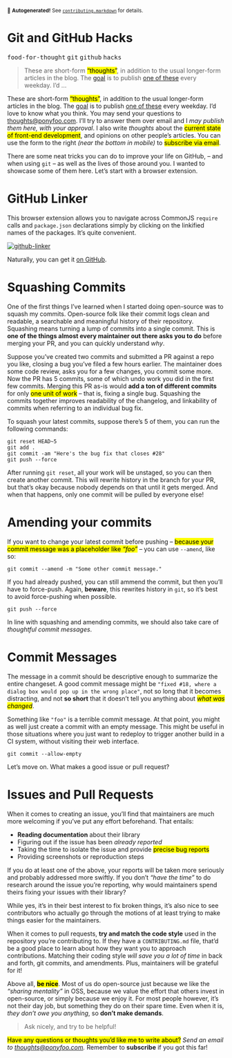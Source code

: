 <sub>&#x1F6A8; <strong>Autogenerated!</strong> See <a href="https://github.com/ponyfoo/articles/tree/master/contributing.markdown"><code>contributing.markdown</code></a> for details.</sub>

<a href="https://ponyfoo.com/articles/git-github-hacks"><div></div></a>

<h1>Git and GitHub Hacks</h1>

<p><kbd>food-for-thought</kbd> <kbd>git</kbd> <kbd>github</kbd> <kbd>hacks</kbd></p>

<blockquote><p>These are short-form <mark class="md-mark">&#x201C;thoughts&#x201D;</mark>, in addition to the usual longer-form articles in the blog. The <a href="https://ponyfoo.com/articles/food-for-thought-begins">goal</a> is to publish <a href="https://ponyfoo.com/articles/tagged/food-for-thought">one of these</a> every weekday. I&#x2019;d &#x2026;</p></blockquote>

<div><p>These are short-form <mark class="md-mark">&#x201C;thoughts&#x201D;</mark>, in addition to the usual longer-form articles in the blog. The <a href="https://ponyfoo.com/articles/food-for-thought-begins">goal</a> is to publish <a href="https://ponyfoo.com/articles/tagged/food-for-thought">one of these</a> every weekday. I&#x2019;d love to know what you think. You may send your questions to <a href="mailto:thoughts@ponyfoo.com">thoughts@ponyfoo.com</a>. I&#x2019;ll try to answer them over email and I <em>may publish them here, with your approval</em>. I also write <em>thoughts</em> about the <mark class="md-mark">current state of front-end development</mark>, and opinions on other people&#x2019;s articles. You can use the form to the right <em>(near the bottom in mobile)</em> to <mark class="md-mark">subscribe via email</mark>.</p></div>

<div></div>

<div><p>There are some neat tricks you can do to improve your life on GitHub, &#x2013; and when using <code class="md-code md-code-inline">git</code> &#x2013; as well as the lives of those around you. I wanted to showcase some of them here. Let&#x2019;s start with a browser extension.</p> <h1 id="github-linker">GitHub Linker</h1> <p>This browser extension allows you to navigate across CommonJS <code class="md-code md-code-inline">require</code> calls and <code class="md-code md-code-inline">package.json</code> declarations simply by clicking on the linkified names of the packages. It&#x2019;s quite convenient.</p> <p><a href="https://github.com/github-linker/chrome-extension" target="_blank"><img src="https://i.imgur.com/ARH7d4Q.gif" alt="github-linker"></a></p> <p>Naturally, you can get it <a href="https://github.com/github-linker/chrome-extension" target="_blank">on GitHub</a>.</p></div>

<div><h1 id="squashing-commits">Squashing Commits</h1> <p>One of the first things I&#x2019;ve learned when I started doing open-source was to squash my commits. Open-source folk like their commit logs clean and readable, a searchable and meaningful history of their repository. Squashing means turning a lump of commits into a single commit. This is <strong>one of the things almost every maintainer out there asks you to do</strong> before merging your PR, and you can quickly understand <em>why</em>.</p> <p>Suppose you&#x2019;ve created two commits and submitted a <a aria-label="pull request">PR</a> against a repo you like, closing a bug you&#x2019;ve filed a few hours earlier. The maintainer does some code review, asks you for a few changes, you commit some more. Now the PR has 5 commits, some of which undo work you did in the first few commits. Merging this PR as-is would <strong>add a ton of different commits</strong> for only <mark class="md-mark">one unit of work</mark> &#x2013; that is, fixing a single bug. Squashing the commits together improves readability of the changelog, and linkability of commits when referring to an individual bug fix.</p> <p>To squash your latest commits, suppose there&#x2019;s 5 of them, you can run the following commands:</p> <pre class="md-code-block"><code class="md-code md-lang-bash">git reset HEAD~<span class="md-code-number">5</span>
git add .
git commit -am <span class="md-code-string">&quot;Here&apos;s the bug fix that closes #28&quot;</span>
git push --force
</code></pre> <p>After running <code class="md-code md-code-inline">git reset</code>, all your work will be unstaged, so you can then create another commit. This will rewrite history in the branch for your PR, but that&#x2019;s okay because nobody depends on that until it gets merged. And when that happens, only one commit will be pulled by everyone else!</p> <h1 id="amending-your-commits">Amending your commits</h1> <p>If you want to change your latest commit before pushing &#x2013; <mark class="md-mark">because your commit message was a placeholder like <em>&#x201C;foo&#x201D;</em></mark> &#x2013; you can use <code class="md-code md-code-inline">--amend</code>, like so:</p> <pre class="md-code-block"><code class="md-code md-lang-bash">git commit --amend -m <span class="md-code-string">&quot;Some other commit message.&quot;</span>
</code></pre> <p>If you had already pushed, you can still ammend the commit, but then you&#x2019;ll have to force-push. Again, <strong>beware</strong>, this rewrites history in <code class="md-code md-code-inline">git</code>, so it&#x2019;s best to avoid force-pushing when possible.</p> <pre class="md-code-block"><code class="md-code md-lang-bash">git push --force
</code></pre> <p>In line with squashing and amending commits, we should also take care of <em>thoughtful commit messages</em>.</p> <h1 id="commit-messages">Commit Messages</h1> <p>The message in a commit should be descriptive enough to summarize the entire changeset. A good commit message might be <code class="md-code md-code-inline">&quot;fixed #18, where a dialog box would pop up in the wrong place&quot;</code>, not so long that it becomes distracting, and not <strong>so short</strong> that it doesn&#x2019;t tell you anything about <mark class="md-mark"><em>what was changed</em></mark>.</p> <p>Something like <code class="md-code md-code-inline">&quot;foo&quot;</code> is a terrible commit message. At that point, you might as well just create a commit with an empty message. This might be useful in those situations where you just want to redeploy to trigger another build in a CI system, without visiting their web interface.</p> <pre class="md-code-block"><code class="md-code md-lang-bash">git commit --allow-empty
</code></pre> <p>Let&#x2019;s move on. What makes a good issue or pull request?</p> <h1 id="issues-and-pull-requests">Issues and Pull Requests</h1> <p>When it comes to creating an issue, you&#x2019;ll find that maintainers are much more welcoming if you&#x2019;ve put any effort beforehand. That entails:</p> <ul> <li><strong>Reading documentation</strong> about their library</li> <li>Figuring out if the issue has been <em>already reported</em></li> <li>Taking the time to isolate the issue and provide <mark class="md-mark">precise bug reports</mark></li> <li>Providing screenshots or reproduction steps</li> </ul> <p>If you do at least one of the above, your reports will be taken more seriously and probably addressed more swiftly. If you don&#x2019;t <em>&#x201C;have the time&#x201D;</em> to do research around the issue you&#x2019;re reporting, why would maintainers spend theirs fixing your issues with their library?</p> <p>While yes, it&#x2019;s in their best interest to fix broken things, it&#x2019;s also nice to see contributors who actually go through the motions of at least trying to make things easier for the maintainers.</p> <p>When it comes to pull requests, <strong>try and match the code style</strong> used in the repository you&#x2019;re contributing to. If they have a <code class="md-code md-code-inline">CONTRIBUTING.md</code> file, that&#x2019;d be a good place to learn about how they want you to approach contributions. Matching their coding style <em>will save you a lot of time</em> in back and forth, git commits, and amendments. Plus, maintainers will be grateful for it!</p> <p>Above all, <mark class="md-mark"><strong>be nice</strong></mark>. Most of us do open-source just because we like the <em>&#x201C;sharing mentality&#x201D;</em> in OSS, because we value the effort that others invest in open-source, or simply because we enjoy it. For most people however, it&#x2019;s not their day job, but something they do on their spare time. Even when it is, <em>they don&#x2019;t owe you anything</em>, so <strong>don&#x2019;t make demands</strong>.</p> <blockquote> <p>Ask nicely, and try to be helpful!</p> </blockquote> <p><mark class="md-mark">Have any questions or thoughts you&#x2019;d like me to write about?</mark> <em>Send an email to <a href="mailto:thoughts@ponyfoo.com" aria-label="Send me your questions and feedback!">thoughts@ponyfoo.com</a>.</em> Remember to <strong>subscribe</strong> if you got this far!</p></div>
